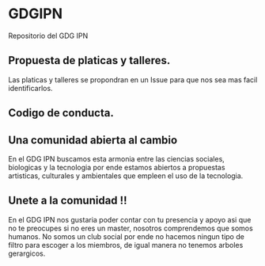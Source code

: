 # GDGIPN
Repositorio del GDG IPN

## Propuesta de platicas y talleres. 
Las platicas y talleres se propondran en un Issue para que nos sea mas facil identificarlos.

## Codigo de conducta.

## Una comunidad abierta al cambio 
En el GDG IPN buscamos esta armonia entre las ciencias sociales, biologicas y la tecnologia por ende estamos abiertos a propuestas artisticas, culturales y ambientales que empleen el uso de la tecnologia.

## Unete a la comunidad !!
En el GDG IPN nos gustaria poder contar con tu presencia y apoyo asi que no te preocupes si no eres un master, nosotros comprendemos que somos humanos. No somos un club social por ende no hacemos ningun tipo de filtro para escoger a los miembros, de igual manera no tenemos arboles gerargicos.
